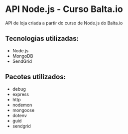 # API Node.js - Curso Balta.io

API de loja criada a partir do curso de Node.js do Balta.io

## Tecnologias utilizadas: ##
- Node.js
- MongoDB
- SendGrid

## Pacotes utilizados: ##
- debug
- express
- http
- nodemon
- mongoose
- dotenv
- guid
- sendgrid